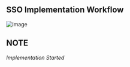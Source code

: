 ## SSO Implementation Workflow

![image](https://github.com/SomSingh23/SSO_CC_LAB/assets/91485305/144365bd-267b-430d-abc7-54e03c1e8903)

## NOTE

<i>Implementation Started</i>
